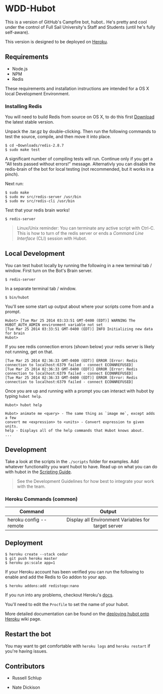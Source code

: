 # WDD-Hubot

This is a version of GitHub's Campfire bot, hubot..
He's pretty and cool under the control of Full Sail University's Staff and Students (until he's fully self-aware).

This version is designed to be deployed on [Heroku][heroku].

[heroku]: http://www.heroku.com

## Requirements
* Node.js
* NPM
* Redis

These requirements and installation instructions are intended for a OS X local Development Environment.

### Installing Redis
You will need to build Redis from source on OS X, to do this first [Download](http://redis.io/download) the latest stable version.

Unpack the .tar.gz by double-clicking. Then run the following commands to test the source, compile, and then move it into place.

    $ cd ~Downloads/redis-2.8.7
    $ sudo make test

A significant number of compiling tests will run. Continue only if you get a "All tests passed without errors!" message. Alternativly you can disable the redis-brain of the bot for local testing (not recommended, but it works in a pinch).

Next run:

    $ sudo make
    $ sudo mv src/redis-server /usr/bin
    $ sudo mv src/redis-cli /usr/bin

Test that your redis brain works!

    $ redis-server

> Linux/Unix reminder: You can terminate any active script with Ctrl-C. This is how to turn of the redis server or ends a *Command Line Interface* (CLI) session with Hubot.


## Local Development

You can test hubot locally by running the following in a new terminal tab / window. First turn on the Bot's Brain server.

    $ redis-server

In a separate terminal tab / window.

    $ bin/hubot

You'll see some start up output about where your scripts come from and a
prompt.

    Hubot> [Tue Mar 25 2014 03:33:51 GMT-0400 (EDT)] WARNING The HUBOT_AUTH_ADMIN environment variable not set
    [Tue Mar 25 2014 03:33:51 GMT-0400 (EDT)] INFO Initializing new data for brain
    Hubot>

If you see redis connection errors (shown below) your redis server is likely not running, get on that.

    [Tue Mar 25 2014 02:36:33 GMT-0400 (EDT)] ERROR [Error: Redis connection to localhost:6379 failed - connect ECONNREFUSED]
    [Tue Mar 25 2014 02:36:33 GMT-0400 (EDT)] ERROR [Error: Redis connection to localhost:6379 failed - connect ECONNREFUSED]
    [Tue Mar 25 2014 02:36:33 GMT-0400 (EDT)] ERROR [Error: Redis connection to localhost:6379 failed - connect ECONNREFUSED]


Once you are up and running with a prompt you can interact with hubot by typing `hubot help`.

    Hubot> hubot help

    Hubot> animate me <query> - The same thing as `image me`, except adds a few
    convert me <expression> to <units> - Convert expression to given units.
    help - Displays all of the help commands that Hubot knows about.
    ...


## Development

Take a look at the scripts in the `./scripts` folder for examples.
Add whatever functionality you
want hubot to have. Read up on what you can do with hubot in the [Scripting Guide](https://github.com/github/hubot/blob/master/docs/scripting.md).

> See the Development Guidelines for how best to integrate your work with the team.

### Heroku Commands (common)

| Command        | Output       |
| ------------- |:-------------:|
| heroku config --remote <server> | Display all Environment Variables for target server |


## Deployment

    $ heroku create --stack cedar
    $ git push heroku master
    $ heroku ps:scale app=1

If your Heroku account has been verified you can run the following to enable
and add the Redis to Go addon to your app.

    $ heroku addons:add redistogo:nano

If you run into any problems, checkout Heroku's [docs][heroku-node-docs].

You'll need to edit the `Procfile` to set the name of your hubot.

More detailed documentation can be found on the
[deploying hubot onto Heroku][deploy-heroku] wiki page.


## Restart the bot

You may want to get comfortable with `heroku logs` and `heroku restart`
if you're having issues.


[heroku-node-docs]: http://devcenter.heroku.com/articles/node-js
[deploy-heroku]: https://github.com/github/hubot/blob/master/docs/deploying/heroku.md
[deploy-unix]: https://github.com/github/hubot/blob/master/docs/deploying/unix.md
[deploy-windows]: https://github.com/github/hubot/blob/master/docs/deploying/unix.md

## Contributors
- Russell Schlup

- Nate Dickison